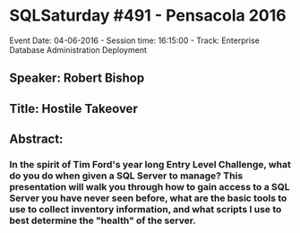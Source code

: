 # SQLSaturday #491 - Pensacola 2016
Event Date: 04-06-2016 - Session time: 16:15:00 - Track: Enterprise Database Administration  Deployment
## Speaker: Robert Bishop
## Title: Hostile Takeover
## Abstract:
### In the spirit of Tim Ford's year long Entry Level Challenge, what do you do when given a SQL Server to manage? This presentation will walk you through how to gain access to a SQL Server you have never seen before, what are the basic tools to use to collect inventory information, and what scripts I use to best determine the "health" of the server.
